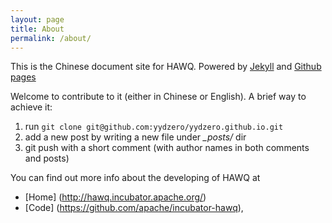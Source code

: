 ```yaml
---
layout: page
title: About
permalink: /about/
---
```


This is the Chinese document site for HAWQ. 
Powered by [Jekyll](https://jekyllrb.com/docs/) and [Github pages](https://pages.github.com/)

Welcome to contribute to it (either in Chinese or English). 
A brief way to achieve it:

1. run `git clone git@github.com:yydzero/yydzero.github.io.git`
2. add a new post by writing a new file under *_posts/* dir
3. git push with a short comment (with author names in both comments and posts)

You can find out more info about the developing of HAWQ at
* [Home] (http://hawq.incubator.apache.org/)
* [Code] (https://github.com/apache/incubator-hawq), 


